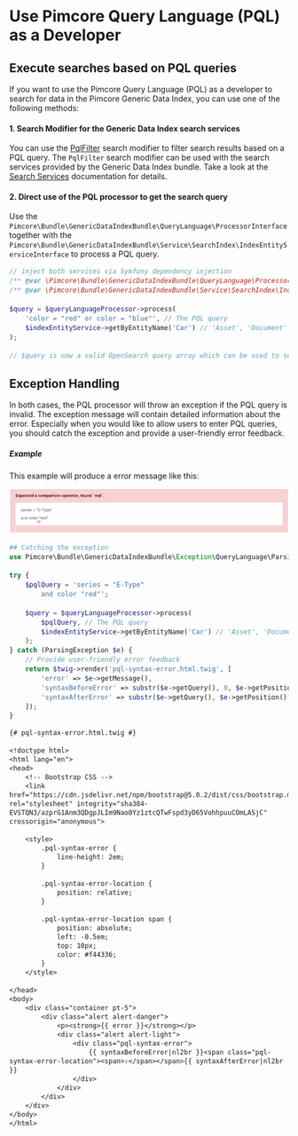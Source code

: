 # Use Pimcore Query Language (PQL) as a Developer

## Execute searches based on PQL queries

If you want to use the Pimcore Query Language (PQL) as a developer to search for data in the Pimcore Generic Data Index, you can use one of the following methods:

#### 1. Search Modifier for the Generic Data Index search services

You can use the [PqlFilter](https://github.com/pimcore/generic-data-index-bundle/blob/1.x/src/Model/Search/Modifier/QueryLanguage/PqlFilter.php) search modifier to filter search results based on a PQL query. The `PqlFilter` search modifier can be used with the search services provided by the Generic Data Index bundle. Take a look at the [Search Services](../README.md) documentation for details.

#### 2. Direct use of the PQL processor to get the search query

Use the `Pimcore\Bundle\GenericDataIndexBundle\QueryLanguage\ProcessorInterface` together with the `Pimcore\Bundle\GenericDataIndexBundle\Service\SearchIndex\IndexEntityServiceInterface` to process a PQL query.

```php
// inject both services via Symfony dependency injection
/** @var \Pimcore\Bundle\GenericDataIndexBundle\QueryLanguage\ProcessorInterface $queryLanguageProcessor */
/** @var \Pimcore\Bundle\GenericDataIndexBundle\Service\SearchIndex\IndexEntityServiceInterface $indexEntityService */

$query = $queryLanguageProcessor->process(
    'color = "red" or color = "blue"', // The PQL query
    $indexEntityService->getByEntityName('Car') // 'Asset', 'Document' or the name of the data object class
);

// $query is now a valid OpenSearch query array which can be used to search in the index
```

## Exception Handling

In both cases, the PQL processor will throw an exception if the PQL query is invalid. The exception message will contain detailed information about the error. Especially when you would like to allow users to enter PQL queries, you should catch the exception and provide a user-friendly error feedback. 

##### Example

This example will produce a error message like this:

![PQL Syntax Error](../../img/pql-syntax-error.png)

```php
## Catching the exception
use Pimcore\Bundle\GenericDataIndexBundle\Exception\QueryLanguage\ParsingException;

try {
    $pqlQuery = 'series = "E-Type"
        and color "red"';

    $query = $queryLanguageProcessor->process(
        $pqlQuery, // The PQL query
        $indexEntityService->getByEntityName('Car') // 'Asset', 'Document' or the name of the data object class
    );
} catch (ParsingException $e) {
    // Provide user-friendly error feedback
    return $twig->render('pql-syntax-error.html.twig', [
        'error' => $e->getMessage(),
        'syntaxBeforeError' => substr($e->getQuery(), 0, $e->getPosition()),
        'syntaxAfterError' => substr($e->getQuery(), $e->getPosition()),
    ]);
}
```


```twig
{# pql-syntax-error.html.twig #}

<!doctype html>
<html lang="en">
<head>
    <!-- Bootstrap CSS -->
    <link href="https://cdn.jsdelivr.net/npm/bootstrap@5.0.2/dist/css/bootstrap.min.css" rel="stylesheet" integrity="sha384-EVSTQN3/azprG1Anm3QDgpJLIm9Nao0Yz1ztcQTwFspd3yD65VohhpuuCOmLASjC" crossorigin="anonymous">

    <style>
        .pql-syntax-error {
            line-height: 2em;
        }

        .pql-syntax-error-location {
            position: relative;
        }

        .pql-syntax-error-location span {
            position: absolute;
            left: -0.5em;
            top: 10px;
            color: #f44336;
        }
    </style>

</head>
<body>
    <div class="container pt-5">
        <div class="alert alert-danger">
            <p><strong>{{ error }}</strong></p>
            <div class="alert alert-light">
                <div class="pql-syntax-error">
                    {{ syntaxBeforeError|nl2br }}<span class="pql-syntax-error-location"><span>⇧</span></span>{{ syntaxAfterError|nl2br }}
                </div>
            </div>
        </div>
    </div>
</body>
</html>
```
